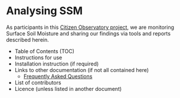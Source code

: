 # Analysing SSM
As participants in this [Citizen Observatory project](https://growobservatory.org), we are monitoring Surface Soil Moisture and sharing our findings via tools and reports described herein.

- Table of Contents (TOC)
- Instructions for use
- Installation instruction (if required)
- Links to other documentation (if not all contained here)
  - [Frequently Asked Questions](/docs/faq.md)
- List of contributors
- Licence (unless listed in another document)
